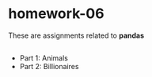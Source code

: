 # homework-06

These are assignments related to **pandas**

##

* Part 1: Animals
* Part 2: Billionaires
